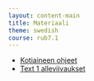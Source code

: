```yaml
---
layout: content-main
title: Materiaali
theme: swedish
course: rub7.1
---
```


- [Kotiaineen ohjeet](/media/rub7.1/kotiaine_rub7.pdf)
- [Text 1 alleviivaukset](/media/rub7.1/text1_alleviivaukset.pdf)
